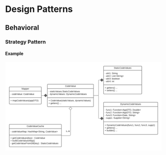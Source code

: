 # Design Patterns

## Behavioral 

### Strategy Pattern 

#### Example 
<img src="./.images/strategy.png">